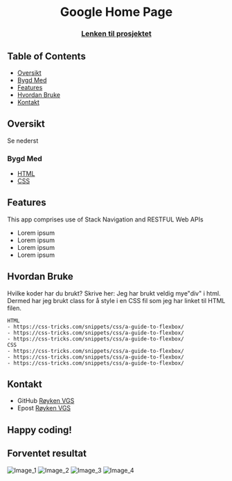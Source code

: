 
<h1 align="center">Google Home Page</h1>
<div align="center">
  <h3>
    <a href="https://github.com/roykenvgs/test">
      Lenken til prosjektet
    </a>
  </h3>
</div>
<!-- TABLE OF CONTENTS -->

## Table of Contents

- [Oversikt](#oversikt)
- [Bygd Med](#bygd-med)
- [Features](#features)
- [Hvordan Bruke](#hvordan-bruke)
- [Kontakt](#kontakt)

<!-- OVERVIEW -->
## Oversikt
Se nederst

### Bygd Med
- [HTML](https://www.w3schools.com/html/)
- [CSS](https://www.w3schools.com/css/default.asp)

## Features
This app comprises use of Stack Navigation and RESTFUL Web APIs
- Lorem ipsum 
- Lorem ipsum 
- Lorem ipsum 
- Lorem ipsum 

## Hvordan Bruke
Hvilke koder har du brukt? Skrive her: Jeg har brukt veldig mye"div" i html. Dermed har jeg brukt class for å style i en CSS fil som jeg har linket til HTML filen. 

```
HTML 
- https://css-tricks.com/snippets/css/a-guide-to-flexbox/
- https://css-tricks.com/snippets/css/a-guide-to-flexbox/
- https://css-tricks.com/snippets/css/a-guide-to-flexbox/
CSS 
- https://css-tricks.com/snippets/css/a-guide-to-flexbox/
- https://css-tricks.com/snippets/css/a-guide-to-flexbox/
- https://css-tricks.com/snippets/css/a-guide-to-flexbox/

```

## Kontakt
- GitHub [Røyken VGS](https://github.com/kaisgharzeddin)
- Epost [Røyken VGS](mailto:kais.eddin2008@gmail.com)


## Happy coding!

## Forventet resultat

![Image_1](./bootstrap.png)
![Image_2](./es6.jpg)
![Image_3](./images/test.jpg)
![Image_4](./images/test.jpg)